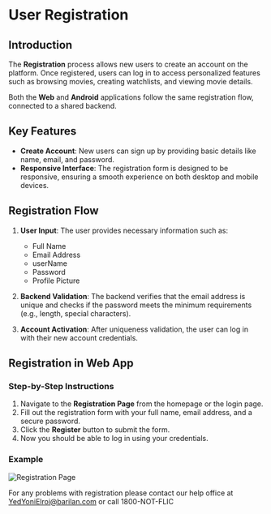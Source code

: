 # User Registration

## Introduction

The **Registration** process allows new users to create an account on the platform. Once registered, users can log in to access personalized features such as browsing movies, creating watchlists, and viewing movie details.

Both the **Web** and **Android** applications follow the same registration flow, connected to a shared backend.

## Key Features
- **Create Account**: New users can sign up by providing basic details like name, email, and password.
- **Responsive Interface**: The registration form is designed to be responsive, ensuring a smooth experience on both desktop and mobile devices.

## Registration Flow

1. **User Input**: The user provides necessary information such as:
   - Full Name
   - Email Address
   - userName
   - Password
   - Profile Picture
   
2. **Backend Validation**: The backend verifies that the email address is unique and checks if the password meets the minimum requirements (e.g., length, special characters).

3. **Account Activation**: After uniqueness validation, the user can log in with their new account credentials.

## Registration in Web App

### Step-by-Step Instructions

1. Navigate to the **Registration Page** from the homepage or the login page.
2. Fill out the registration form with your full name, email address, and a secure password.
3. Click the **Register** button to submit the form.
6. Now you should be able to log in using your credentials.

### Example
![Registration Page](./Screenshots/registration_form.png)

For any problems with registration please contact our help office at YedYoniElroi@barilan.com or call 1800-NOT-FLIC